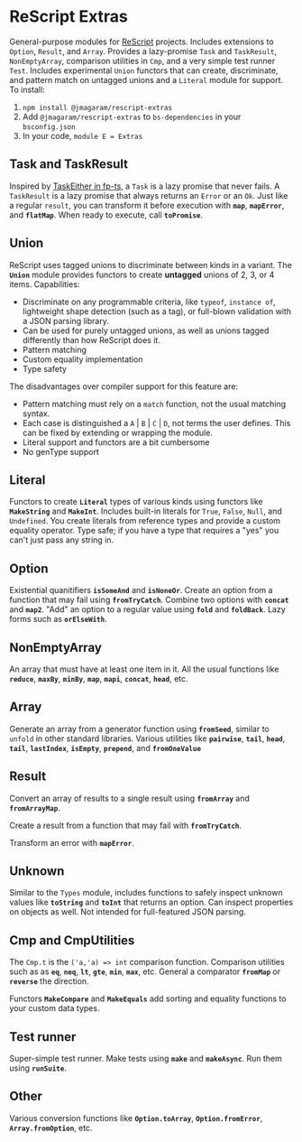 # ReScript Extras

General-purpose modules for [ReScript](https://rescript-lang.org) projects. Includes extensions to `Option`, `Result`, and `Array`. Provides a lazy-promise `Task` and `TaskResult`, `NonEmptyArray`, comparison utilities in `Cmp`, and a very simple test runner `Test`. Includes experimental `Union` functors that can create, discriminate, and pattern match on untagged unions and a `Literal` module for support. To install:

1. `npm install @jmagaram/rescript-extras`
2. Add `@jmagaram/rescript-extras` to `bs-dependencies` in your `bsconfig.json`
3. In your code, `module E = Extras`

## Task and TaskResult

Inspired by [TaskEither in fp-ts](https://gcanti.github.io/fp-ts/modules/TaskEither.ts.html), a `Task` is a lazy promise that never fails. A `TaskResult` is a lazy promise that always returns an `Error` or an `Ok`. Just like a regular `result`, you can transform it before execution with **`map`**, **`mapError`**, and **`flatMap`**. When ready to execute, call **`toPromise`**.

## Union

ReScript uses tagged unions to discriminate between kinds in a variant. The **`Union`** module provides functors to create **untagged** unions of 2, 3, or 4 items. Capabilities:

- Discriminate on any programmable criteria, like `typeof`, `instance of`, lightweight shape detection (such as a tag), or full-blown validation with a JSON parsing library.
- Can be used for purely untagged unions, as well as unions tagged differently than how ReScript does it.
- Pattern matching
- Custom equality implementation
- Type safety

The disadvantages over compiler support for this feature are:

- Pattern matching must rely on a `match` function, not the usual matching syntax.
- Each case is distinguished a `A` | `B` | `C` | `D`, not terms the user defines. This can be fixed by extending or wrapping the module.
- Literal support and functors are a bit cumbersome
- No genType support

## Literal

Functors to create **`Literal`** types of various kinds using functors like **`MakeString`** and **`MakeInt`**. Includes built-in literals for `True`, `False`, `Null`, and `Undefined`. You create literals from reference types and provide a custom equality operator. Type safe; if you have a type that requires a "yes" you can't just pass any string in.

## Option

Existential quanitifiers **`isSomeAnd`** and **`isNoneOr`**. Create an option from a function that may fail using **`fromTryCatch`**. Combine two options with **`concat`** and **`map2`**. "Add" an option to a regular value using **`fold`** and **`foldBack`**. Lazy forms such as **`orElseWith`**.

## NonEmptyArray

An array that must have at least one item in it. All the usual functions like **`reduce`**, **`maxBy`**, **`minBy`**, **`map`**, **`mapi`**, **`concat`**, **`head`**, etc.

## Array

Generate an array from a generator function using **`fromSeed`**, similar to `unfold` in other standard libraries. Various utilities like **`pairwise`**, **`tail`**, **`head`**, **`tail`**, **`lastIndex`**, **`isEmpty`**, **`prepend`**, and **`fromOneValue`**

## Result

Convert an array of results to a single result using **`fromArray`** and **`fromArrayMap`**.

Create a result from a function that may fail with **`fromTryCatch`**.

Transform an error with **`mapError`**.

## Unknown

Similar to the `Types` module, includes functions to safely inspect unknown values like **`toString`** and **`toInt`** that returns an option. Can inspect properties on objects as well. Not intended for full-featured JSON parsing.

## Cmp and CmpUtilities

The `Cmp.t` is the `('a,'a) => int` comparison function. Comparison utilities such as as **`eq`**, **`neq`**, **`lt`**, **`gte`**, **`min`**, **`max`**, etc. General a comparator **`fromMap`** or **`reverse`** the direction.

Functors **`MakeCompare`** and **`MakeEquals`** add sorting and equality functions to your custom data types.

## Test runner

Super-simple test runner. Make tests using **`make`** and **`makeAsync`**. Run them using **`runSuite`**.

## Other

Various conversion functions like **`Option.toArray`**, **`Option.fromError`**, **`Array.fromOption`**, etc.
